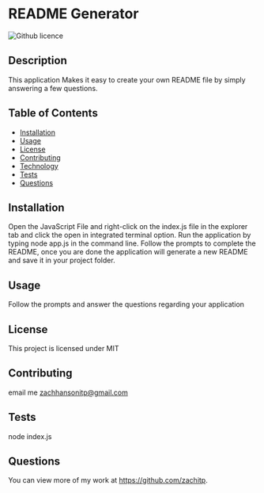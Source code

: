 # README Generator
  ![Github licence](http://img.shields.io/badge/license-MIT-blue.svg)
  ## Description 
  This application Makes it easy to create your own README file by simply answering a few questions.
  ## Table of Contents
  * [Installation](#installation)
  * [Usage](#usage)
  * [License](#license)
  * [Contributing](#contributing)
  * [Technology](#technology)
  * [Tests](#tests)
  * [Questions](#questions)
  
  ## Installation 
   Open the JavaScript File and right-click on the index.js file in the explorer tab and click the open in integrated terminal option. Run the application by typing node app.js in the command line. Follow the prompts to complete the README, once you are done the application will generate a new README and save it in your project folder.
  ## Usage 
  Follow the prompts and answer the questions regarding your application
  ## License 
  This project is licensed under MIT
  ## Contributing 
  email me zachhansonitp@gmail.com
  ## Tests
  node index.js
  ## Questions
 You can view more of my work at https://github.com/zachitp.
